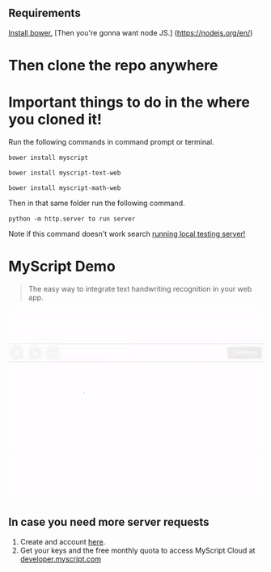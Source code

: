 ## Requirements
[Install bower.](https://bower.io/#install-bower)
[Then you're gonna want node JS.] (https://nodejs.org/en/)

# Then clone the repo anywhere

# Important things to do in the where you cloned it!
Run the following commands in command prompt or terminal.
```shell
bower install myscript
```
```shell
bower install myscript-text-web
```
```shell
bower install myscript-math-web
```

Then in that same folder run the following command.
```shell
python -m http.server to run server
```
Note if this command doesn't work search [running local testing server!](https://developer.mozilla.org/en-US/docs/Learn/Common_questions/set_up_a_local_testing_server)
# MyScript Demo
> The easy way to integrate text handwriting recognition in your web app.

<p align="center">
  <img src="preview.gif">
</p>

## In case you need more server requests
1. Create and account [here](https://dev.myscript.com/).
2. Get your keys and the free monthly quota to access MyScript Cloud at [developer.myscript.com](https://developer.myscript.com)
